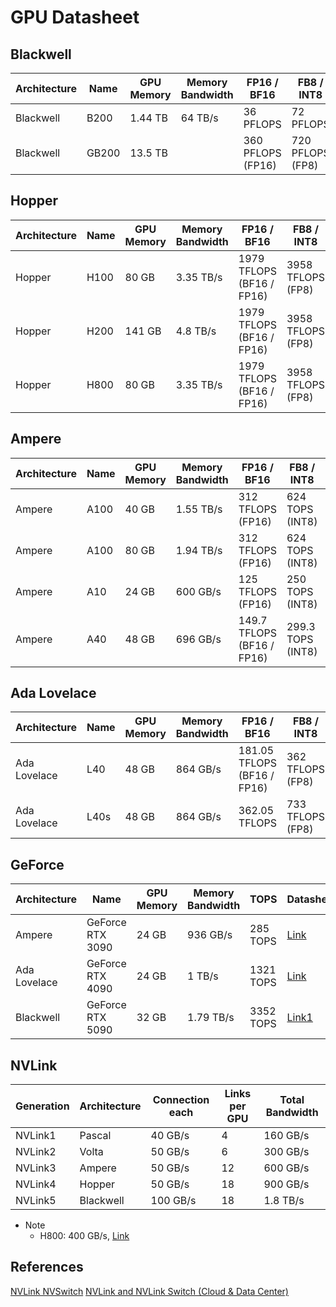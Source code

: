 # GPU Datasheet

## Blackwell
| Architecture | Name | GPU Memory | Memory Bandwidth | FP16 / BF16 | FB8 / INT8 | FP4 | Datasheet |
| ----------- | ----------- | ----------- | ----------- | ----------- | ----------- | ----------- | ----------- |
| Blackwell | B200 | 1.44 TB | 64 TB/s | 36 PFLOPS | 72 PFLOPS | 144 PFLOPS | [Link](https://resources.nvidia.com/en-us-dgx-systems/dgx-b200-datasheet) |
| Blackwell | GB200 | 13.5 TB |  | 360 PFLOPS (FP16) | 720 PFLOPS (FP8) | 1440 PFLOPS | [Link](https://resources.nvidia.com/en-us-dgx-systems/dgx-superpod-gb200-datasheet) |

## Hopper
| Architecture | Name | GPU Memory | Memory Bandwidth | FP16 / BF16 | FB8 / INT8 | Datasheet |
| ----------- | ----------- | ----------- | ----------- | ----------- | ----------- | ----------- |
| Hopper | H100 | 80 GB | 3.35 TB/s | 1979 TFLOPS (BF16 / FP16) | 3958 TFLOPS (FP8) | [Link](https://resources.nvidia.com/en-us-tensor-core/nvidia-tensor-core-gpu-datasheet) |
| Hopper | H200 | 141 GB | 4.8 TB/s | 1979 TFLOPS (BF16 / FP16) | 3958 TFLOPS (FP8) | [Link](https://resources.nvidia.com/en-us-data-center-overview-mc/en-us-data-center-overview/hpc-datasheet-sc23-h200) |
| Hopper | H800 | 80 GB | 3.35 TB/s | 1979 TFLOPS (BF16 / FP16) | 3958 TFLOPS (FP8) | [Link](https://chaoqing-i.com/upload/20231128/NVIDIA%20H800%20GPU%20Datasheet.pdf) |

## Ampere
| Architecture | Name | GPU Memory | Memory Bandwidth | FP16 / BF16 | FB8 / INT8 | Datasheet |
| ----------- | ----------- | ----------- | ----------- | ----------- | ----------- | ----------- |
| Ampere | A100 | 40 GB | 1.55 TB/s | 312 TFLOPS (FP16) | 624 TOPS (INT8) | [Link](https://www.nvidia.com/content/dam/en-zz/Solutions/Data-Center/a100/pdf/nvidia-a100-datasheet-us-nvidia-1758950-r4-web.pdf) |
| Ampere | A100 | 80 GB | 1.94 TB/s | 312 TFLOPS (FP16) | 624 TOPS (INT8) | [Link](https://www.nvidia.com/content/dam/en-zz/Solutions/Data-Center/a100/pdf/nvidia-a100-datasheet-us-nvidia-1758950-r4-web.pdf) |
| Ampere | A10 | 24 GB | 600 GB/s | 125 TFLOPS (FP16) | 250 TOPS (INT8) | [Link](https://www.nvidia.com/content/dam/en-zz/Solutions/Data-Center/a10/pdf/a10-datasheet.pdf) |
| Ampere | A40 | 48 GB | 696 GB/s | 149.7 TFLOPS (BF16 / FP16) | 299.3 TOPS (INT8) | [Link](https://images.nvidia.cn/content/Solutions/data-center/a40/nvidia-a40-datasheet.pdf) |

## Ada Lovelace
| Architecture | Name | GPU Memory | Memory Bandwidth | FP16 / BF16 | FB8 / INT8 | Datasheet |
| ----------- | ----------- | ----------- | ----------- | ----------- | ----------- | ----------- |
| Ada Lovelace | L40 | 48 GB | 864 GB/s | 181.05 TFLOPS (BF16 / FP16) | 362 TFLOPS (FP8) | [Link](https://images.nvidia.com/content/Solutions/data-center/vgpu-L40-datasheet.pdf) |
| Ada Lovelace | L40s | 48 GB | 864 GB/s | 362.05 TFLOPS | 733 TFLOPS (FP8) | [Link](https://resources.nvidia.com/en-us-l40s/l40s-datasheet-28413?ncid=no-ncid) |

## GeForce
| Architecture | Name | GPU Memory | Memory Bandwidth | TOPS | Datasheet |
| ----------- | ----------- | ----------- | ----------- | ----------- | ----------- |
| Ampere | GeForce RTX 3090 | 24 GB | 936 GB/s | 285 TOPS | [Link](https://www.nvidia.com/en-us/geforce/graphics-cards/50-series/rtx-5090/#specs) |
| Ada Lovelace | GeForce RTX 4090 | 24 GB | 1 TB/s | 1321 TOPS | [Link](https://www.nvidia.com/en-us/geforce/graphics-cards/50-series/rtx-5090/#specs) |
| Blackwell | GeForce RTX 5090 | 32 GB | 1.79 TB/s | 3352 TOPS | [Link1](https://www.nvidia.com/en-us/geforce/graphics-cards/50-series/rtx-5090/#specs) | [link2](https://images.nvidia.com/aem-dam/Solutions/geforce/blackwell/nvidia-rtx-blackwell-gpu-architecture.pdf)|

## NVLink
| Generation | Architecture | Connection each | Links per GPU | Total Bandwidth |
| ----------- | ----------- | ----------- | ----------- | ----------- |
| NVLink1 | Pascal | 40 GB/s | 4 | 160 GB/s |
| NVLink2 | Volta | 50 GB/s | 6 | 300 GB/s |
| NVLink3 | Ampere | 50 GB/s | 12 | 600 GB/s |
| NVLink4 | Hopper | 50 GB/s | 18 | 900 GB/s |
| NVLink5 | Blackwell | 100 GB/s | 18 | 1.8 TB/s |

- Note
    - H800: 400 GB/s, [Link](https://chaoqing-i.com/upload/20231128/NVIDIA%20H800%20GPU%20Datasheet.pdf)

## References
[NVLink NVSwitch](https://hc34.hotchips.org/assets/program/conference/day2/Network%20and%20Switches/NVSwitch%20HotChips%202022%20r5.pdf)
[NVLink and NVLink Switch (Cloud & Data Center)](https://www.nvidia.com/en-us/data-center/nvlink/)